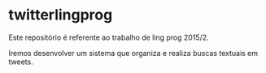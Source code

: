 # twitterlingprog

Este repositório é referente ao trabalho de ling prog 2015/2.

Iremos desenvolver um sistema que organiza e realiza buscas textuais em tweets.
